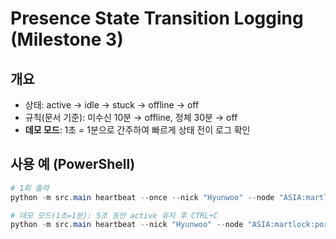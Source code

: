 # Presence State Transition Logging (Milestone 3)

## 개요
- 상태: active → idle → stuck → offline → off
- 규칙(문서 기준): 미수신 10분 → offline, 정체 30분 → off
- **데모 모드**: 1초 = 1분으로 간주하여 빠르게 상태 전이 로그 확인

## 사용 예 (PowerShell)
```powershell
# 1회 출력
python -m src.main heartbeat --once --nick "Hyunwoo" --node "ASIA:martlock:portal_n1" --status active

# 데모 모드(1초=1분): 5초 동안 active 유지 후 CTRL+C
python -m src.main heartbeat --nick "Hyunwoo" --node "ASIA:martlock:portal_n1" --status active --demo
```
